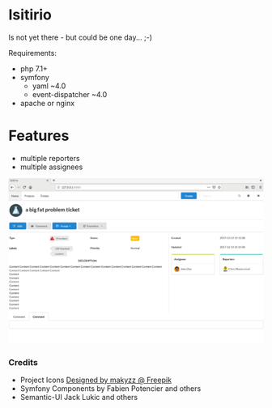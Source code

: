 # Isitirio

Is not yet there - but could be one day... ;-)

Requirements:
 * php 7.1+
 * symfony 
   * yaml ~4.0
   * event-dispatcher ~4.0
 * apache or nginx

# Features
 * multiple reporters
 * multiple assignees

![alt text](screenshot.png)
 
### Credits

 * Project Icons [Designed by makyzz @ Freepik](https://www.freepik.com/free-vector/set-of-web-and-technology-development-icons_1063690.htm)
 * Symfony Components by Fabien Potencier and others
 * Semantic-UI Jack Lukic and others
